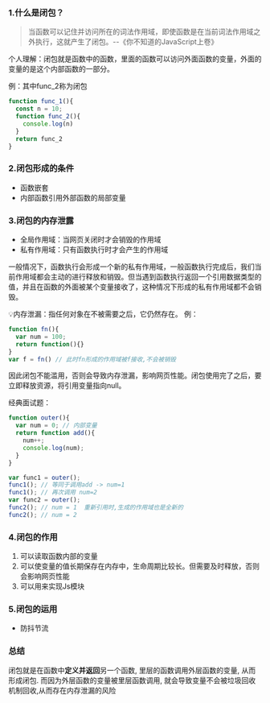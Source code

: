 ### 1.什么是闭包？
> 当函数可以记住并访问所在的词法作用域，即使函数是在当前词法作用域之外执行，这就产生了闭包。--《你不知道的JavaScript上卷》

个人理解：闭包就是函数中的函数，里面的函数可以访问外面函数的变量，外面的变量的是这个内部函数的一部分。

例：其中func_2称为闭包
```js
function func_1(){
  const n = 10;
  function func_2(){
    console.log(n)
  }
  return func_2
}
```
### 2.闭包形成的条件
- 函数嵌套
- 内部函数引用外部函数的局部变量

### 3.闭包的内存泄露

- 全局作用域：当网页关闭时才会销毁的作用域
- 私有作用域：只有函数执行时才会产生的作用域

一般情况下，函数执行会形成一个新的私有作用域，一般函数执行完成后，我们当前作用域都会主动的进行释放和销毁。但当遇到函数执行返回一个引用数据类型的值，并且在函数的外面被某个变量接收了，这种情况下形成的私有作用域都不会销毁。

💡内存泄漏：指任何对象在不被需要之后，它仍然存在。
例：
```js 
function fn(){
  var num = 100;
  return function(){}
}
var f = fn() // 此时fn形成的作用域被f接收,不会被销毁
```
因此闭包不能滥用，否则会导致内存泄漏，影响网页性能。闭包使用完了之后，要立即释放资源，将引用变量指向null。

经典面试题：
```js
function outer(){
  var num = 0; // 内部变量
  return function add(){
    num++;
    console.log(num);
  }
}

var func1 = outer();
func1(); // 等同于调用add -> num=1
func1(); // 再次调用 num=2
var func2 = outer();
func2(); // num = 1  重新引用时,生成的作用域也是全新的
func2(); // num = 2
```
### 4.闭包的作用
1. 可以读取函数内部的变量
2. 可以使变量的值长期保存在内存中，生命周期比较长。但需要及时释放，否则会影响网页性能
3. 可以用来实现Js模块

### 5.闭包的运用
- 防抖节流

### 总结
闭包就是在函数中**定义并返回**另一个函数, 里层的函数调用外层函数的变量, 从而形成闭包. 而因为外层函数的变量被里层函数调用, 就会导致变量不会被垃圾回收机制回收,从而存在内存泄漏的风险
